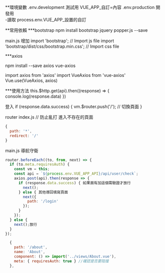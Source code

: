 

**環境變數
.env.development 測試用   VUE_APP_自訂=內容
.env.production 開發用  
 -讀取  process.env.VUE_APP_設置的自訂

**常用依賴
***bootstrap 
npm install bootstrap jquery popper.js --save 

main.js 增加 
import 'bootstrap'; // Import js file
import 'bootstrap/dist/css/bootstrap.min.css'; // Import css file


***axios

npm install --save axios vue-axios

import axios from 'axios'
import VueAxios from 'vue-axios'
Vue.use(VueAxios, axios)

***使用方法
this.$http.get(api).then((response) => {
  console.log(response.data)
})



登入
if (response.data.success) {
   vm.$router.push('/'); // 切換頁面
}



router index.js
// 防止亂打 進入不存在的頁面
```javascript
{
  path: '*',
  redirect: '/'
}
```

main.js  導航守衛
```javascript
router.beforeEach((to, from, next) => {
  if (to.meta.requiresAuth) {
    const vm = this;
    const api = `${process.env.VUE_APP_API}/api/user/check`;
    axios.post(api).then(response => {
      if (response.data.success) { 如果面有加這個需驗證才放行
        next();
      } else { 其他導回填寫頁面
        next({
          path: '/login' 
        });
      }
    });
  } else {
    next();放行
  }
});

  {
    path: '/about',
    name: 'About',
    component: () => import('../views/About.vue'),
    meta: { requiresAuth: true } //確認是否要阻擋
  },
  ```
